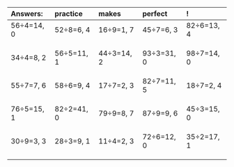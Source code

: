 | Answers: | practice | makes | perfect | ! |
| :--- | :--- | :--- | :--- | :--- |
| 56÷4=14, 0 | 52÷8=6, 4 | 16÷9=1, 7 | 45÷7=6, 3 | 82÷6=13, 4 | 
|   |   |   |   |   | 
|   |   |   |   |   | 
|   |   |   |   |   | 
| 34÷4=8, 2 | 56÷5=11, 1 | 44÷3=14, 2 | 93÷3=31, 0 | 98÷7=14, 0 | 
|   |   |   |   |   | 
|   |   |   |   |   | 
|   |   |   |   |   | 
| 55÷7=7, 6 | 58÷6=9, 4 | 17÷7=2, 3 | 82÷7=11, 5 | 18÷7=2, 4 | 
|   |   |   |   |   | 
|   |   |   |   |   | 
|   |   |   |   |   | 
| 76÷5=15, 1 | 82÷2=41, 0 | 79÷9=8, 7 | 87÷9=9, 6 | 45÷3=15, 0 | 
|   |   |   |   |   | 
|   |   |   |   |   | 
|   |   |   |   |   | 
| 30÷9=3, 3 | 28÷3=9, 1 | 11÷4=2, 3 | 72÷6=12, 0 | 35÷2=17, 1 | 
|   |   |   |   |   | 
|   |   |   |   |   | 
|   |   |   |   |   | 
